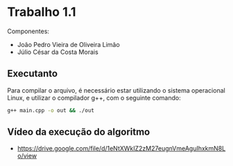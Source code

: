 # Trabalho 1.1 

Componentes:

- João Pedro Vieira de Oliveira Limão
- Júlio César da Costa Morais

## Executanto

Para compilar o arquivo, é necessário estar utilizando o sistema operacional Linux, e  utilizar o compilador g++, com o seguinte comando:

```bash
g++ main.cpp -o out && ./out
``` 
## Vídeo da execução do algoritmo

- https://drive.google.com/file/d/1eNtXWkIZ2zM27eugnVmeAguIhxkmN8Lo/view
